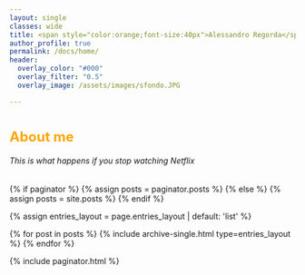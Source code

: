 ```yaml
---
layout: single
classes: wide
title: <span style="color:orange;font-size:40px">Alessandro Regorda</span><br><span style="color:gray;font-size:30px">Postdoctoral researcher</span>
author_profile: true
permalink: /docs/home/
header:
  overlay_color: "#000"
  overlay_filter: "0.5"
  overlay_image: /assets/images/sfondo.JPG

---
```


# <span style="color:orange;font-size:24px">About me</span>

###### This is what happens if you stop watching Netflix

<!--- {{ content }}

<h3 class="archive__subtitle">{{ site.data.ui-text[site.locale].recent_posts | default: "This is what happens if you stop watching Netflix" }}</h3> -->

{% if paginator %}
  {% assign posts = paginator.posts %}
{% else %}
  {% assign posts = site.posts %}
{% endif %}

{% assign entries_layout = page.entries_layout | default: 'list' %}
<div class="entries-{{ entries_layout }}">
  {% for post in posts %}
    {% include archive-single.html type=entries_layout %}
  {% endfor %}
</div>

{% include paginator.html %}